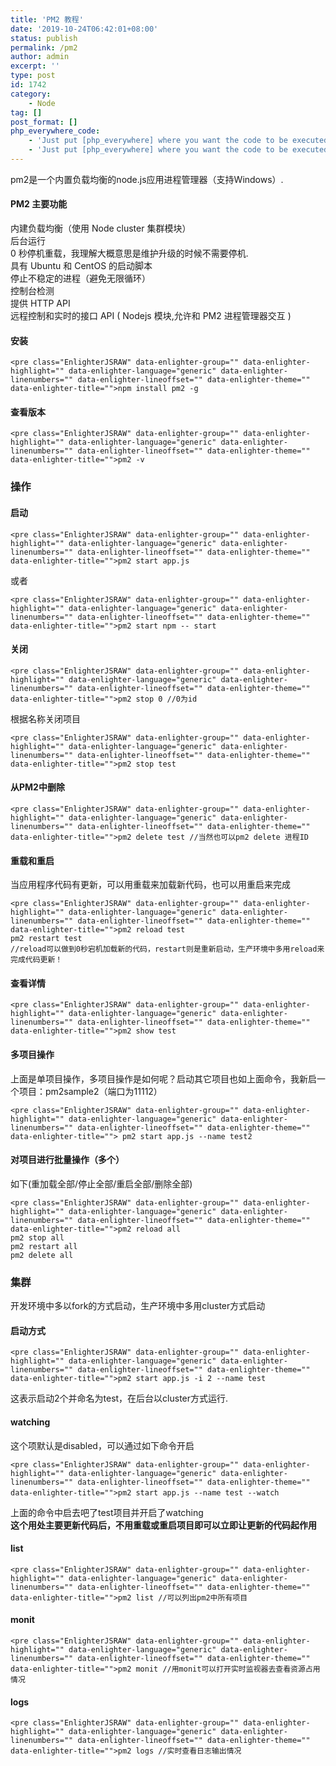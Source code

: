 ```yaml
---
title: 'PM2 教程'
date: '2019-10-24T06:42:01+08:00'
status: publish
permalink: /pm2
author: admin
excerpt: ''
type: post
id: 1742
category:
    - Node
tag: []
post_format: []
php_everywhere_code:
    - 'Just put [php_everywhere] where you want the code to be executed.'
    - 'Just put [php_everywhere] where you want the code to be executed.'
---
```

pm2是一个内置负载均衡的node.js应用进程管理器（支持Windows）.

#### PM2 主要功能

内建负载均衡（使用 Node cluster 集群模块）  
 后台运行  
 0 秒停机重载，我理解大概意思是维护升级的时候不需要停机.  
 具有 Ubuntu 和 CentOS 的启动脚本  
 停止不稳定的进程（避免无限循环）  
 控制台检测  
 提供 HTTP API  
 远程控制和实时的接口 API ( Nodejs 模块,允许和 PM2 进程管理器交互 )

#### 安装

```
<pre class="EnlighterJSRAW" data-enlighter-group="" data-enlighter-highlight="" data-enlighter-language="generic" data-enlighter-linenumbers="" data-enlighter-lineoffset="" data-enlighter-theme="" data-enlighter-title="">npm install pm2 -g
```

#### 查看版本

```
<pre class="EnlighterJSRAW" data-enlighter-group="" data-enlighter-highlight="" data-enlighter-language="generic" data-enlighter-linenumbers="" data-enlighter-lineoffset="" data-enlighter-theme="" data-enlighter-title="">pm2 -v
```

### 操作

#### **启动**

```
<pre class="EnlighterJSRAW" data-enlighter-group="" data-enlighter-highlight="" data-enlighter-language="generic" data-enlighter-linenumbers="" data-enlighter-lineoffset="" data-enlighter-theme="" data-enlighter-title="">pm2 start app.js
```

或者

```
<pre class="EnlighterJSRAW" data-enlighter-group="" data-enlighter-highlight="" data-enlighter-language="generic" data-enlighter-linenumbers="" data-enlighter-lineoffset="" data-enlighter-theme="" data-enlighter-title="">pm2 start npm -- start
```

#### **关闭**

```
<pre class="EnlighterJSRAW" data-enlighter-group="" data-enlighter-highlight="" data-enlighter-language="generic" data-enlighter-linenumbers="" data-enlighter-lineoffset="" data-enlighter-theme="" data-enlighter-title="">pm2 stop 0 //0为id
```

根据名称关闭项目

```
<pre class="EnlighterJSRAW" data-enlighter-group="" data-enlighter-highlight="" data-enlighter-language="generic" data-enlighter-linenumbers="" data-enlighter-lineoffset="" data-enlighter-theme="" data-enlighter-title="">pm2 stop test
```

#### 从PM2中删除

```
<pre class="EnlighterJSRAW" data-enlighter-group="" data-enlighter-highlight="" data-enlighter-language="generic" data-enlighter-linenumbers="" data-enlighter-lineoffset="" data-enlighter-theme="" data-enlighter-title="">pm2 delete test //当然也可以pm2 delete 进程ID 
```

#### 重载和重启

当应用程序代码有更新，可以用重载来加载新代码，也可以用重启来完成

```
<pre class="EnlighterJSRAW" data-enlighter-group="" data-enlighter-highlight="" data-enlighter-language="generic" data-enlighter-linenumbers="" data-enlighter-lineoffset="" data-enlighter-theme="" data-enlighter-title="">pm2 reload test
pm2 restart test
//reload可以做到0秒宕机加载新的代码，restart则是重新启动，生产环境中多用reload来完成代码更新！
```

#### 查看详情 

```
<pre class="EnlighterJSRAW" data-enlighter-group="" data-enlighter-highlight="" data-enlighter-language="generic" data-enlighter-linenumbers="" data-enlighter-lineoffset="" data-enlighter-theme="" data-enlighter-title="">pm2 show test
```

#### 多项目操作

上面是单项目操作，多项目操作是如何呢？启动其它项目也如上面命令，我新启一个项目：pm2sample2（端口为11112）

```
<pre class="EnlighterJSRAW" data-enlighter-group="" data-enlighter-highlight="" data-enlighter-language="generic" data-enlighter-linenumbers="" data-enlighter-lineoffset="" data-enlighter-theme="" data-enlighter-title=""> pm2 start app.js --name test2
```

#### 对项目进行批量操作（多个）

如下(重加载全部/停止全部/重启全部/删除全部)

```
<pre class="EnlighterJSRAW" data-enlighter-group="" data-enlighter-highlight="" data-enlighter-language="generic" data-enlighter-linenumbers="" data-enlighter-lineoffset="" data-enlighter-theme="" data-enlighter-title="">pm2 reload all
pm2 stop all
pm2 restart all
pm2 delete all
```

### 集群

开发环境中多以fork的方式启动，生产环境中多用cluster方式启动

#### **启动方式**

```
<pre class="EnlighterJSRAW" data-enlighter-group="" data-enlighter-highlight="" data-enlighter-language="generic" data-enlighter-linenumbers="" data-enlighter-lineoffset="" data-enlighter-theme="" data-enlighter-title="">pm2 start app.js -i 2 --name test
```

这表示启动2个并命名为test，在后台以cluster方式运行.

#### watching

这个项默认是disabled，可以通过如下命令开启

```
<pre class="EnlighterJSRAW" data-enlighter-group="" data-enlighter-highlight="" data-enlighter-language="generic" data-enlighter-linenumbers="" data-enlighter-lineoffset="" data-enlighter-theme="" data-enlighter-title="">pm2 start app.js --name test --watch　　
```

上面的命令中启去吧了test项目并开启了watching  
**这个用处主要更新代码后，不用重载或重启项目即可以立即让更新的代码起作用**

#### list

```
<pre class="EnlighterJSRAW" data-enlighter-group="" data-enlighter-highlight="" data-enlighter-language="generic" data-enlighter-linenumbers="" data-enlighter-lineoffset="" data-enlighter-theme="" data-enlighter-title="">pm2 list //可以列出pm2中所有项目
```

#### monit

```
<pre class="EnlighterJSRAW" data-enlighter-group="" data-enlighter-highlight="" data-enlighter-language="generic" data-enlighter-linenumbers="" data-enlighter-lineoffset="" data-enlighter-theme="" data-enlighter-title="">pm2 monit //用monit可以打开实时监视器去查看资源占用情况
```

#### **logs**

```
<pre class="EnlighterJSRAW" data-enlighter-group="" data-enlighter-highlight="" data-enlighter-language="generic" data-enlighter-linenumbers="" data-enlighter-lineoffset="" data-enlighter-theme="" data-enlighter-title="">pm2 logs //实时查看日志输出情况
```